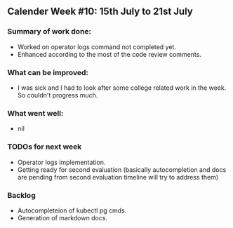 ## Calender Week #10: 15th July to 21st July

### Summary of work done: 

 - Worked on operator logs command not completed yet.
 - Enhanced according to the most of the code review comments.
 
### What can be improved:

- I was sick and I had to look after some college related work in the week. So couldn't progress much.

### What went well:

- nil
  
### TODOs for next week

- Operator logs implementation.
- Getting ready for second evaluation (basically autocompletion and docs are pending from second 
  evaluation timeline will try to address them) 

### Backlog

- Autocompleteion of kubectl pg cmds.
- Generation of markdown docs.
